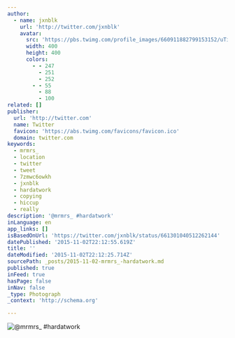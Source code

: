 ```yaml
---
author:
  - name: jxnblk
    url: 'http://twitter.com/jxnblk'
    avatar:
      src: 'https://pbs.twimg.com/profile_images/660911882799153152/uTivMhk1_400x400.jpg'
      width: 400
      height: 400
      colors:
        - - 247
          - 251
          - 252
        - - 55
          - 88
          - 100
related: []
publisher:
  url: 'http://twitter.com'
  name: Twitter
  favicon: 'https://abs.twimg.com/favicons/favicon.ico'
  domain: twitter.com
keywords:
  - mrmrs_
  - location
  - twitter
  - tweet
  - 7zmwc6owkh
  - jxnblk
  - hardatwork
  - copying
  - hiccup
  - really
description: '@mrmrs_ #hardatwork'
inLanguage: en
app_links: []
isBasedOnUrl: 'https://twitter.com/jxnblk/status/661301040512262144'
datePublished: '2015-11-02T22:12:55.619Z'
title: ''
dateModified: '2015-11-02T22:12:25.714Z'
sourcePath: _posts/2015-11-02-mrmrs_-hardatwork.md
published: true
inFeed: true
hasPage: false
inNav: false
_type: Photograph
_context: 'http://schema.org'

---
```

![&commat;mrmrs&lowbar; &num;hardatwork](https://pbs.twimg.com/media/CS1pydvUYAAS9LZ.jpg:large)